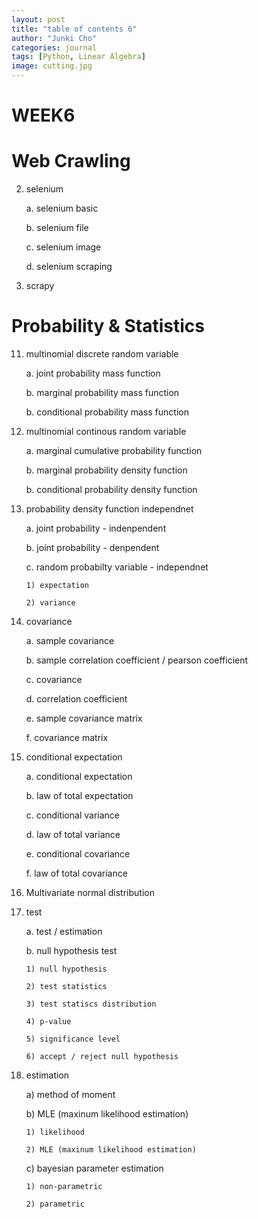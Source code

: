 ```yaml
---
layout: post
title: "table of contents 6"
author: "Junki Cho"
categories: journal
tags: [Python, Linear Algebra]
image: cutting.jpg
---
```


# WEEK6

# Web Crawling

2. selenium

    a. selenium basic

    b. selenium file

    c. selenium image

    d. selenium scraping

3. scrapy

# Probability & Statistics

11. multinomial discrete random variable

    a. joint probability mass function

    b. marginal probability mass function

    b. conditional probability mass function


12. multinomial continous random variable

    a. marginal cumulative probability function

    b. marginal probability density function

    b. conditional probability density function

13. probability density function independnet

    a. joint probability - indenpendent

    b. joint probability - denpendent

    c. random probabilty variable - independnet

        1) expectation

        2) variance

14. covariance

    a. sample covariance

    b. sample correlation coefficient / pearson coefficient

    c. covariance

    d. correlation coefficient

    e. sample covariance matrix

    f. covariance matrix

15. conditional expectation

    a. conditional expectation

    b. law of total expectation

    c. conditional variance

    d. law of total variance

    e. conditional covariance

    f. law of total covariance

16. Multivariate normal distribution

17. test

    a. test / estimation

    b. null hypothesis test

        1) null hypothesis

        2) test statistics

        3) test statiscs distribution

        4) p-value

        5) significance level

        6) accept / reject null hypothesis

18. estimation

    a) method of moment

    b) MLE (maxinum likelihood estimation)

        1) likelihood

        2) MLE (maxinum likelihood estimation)

     c) bayesian parameter estimation

        1) non-parametric

        2) parametric
